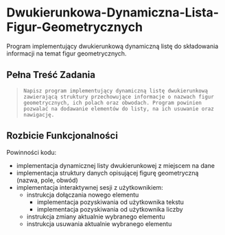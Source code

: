 # Dwukierunkowa-Dynamiczna-Lista-Figur-Geometrycznych
Program implementujący dwukierunkową dynamiczną listę do składowania informacji na temat figur geometrycznych.
## Pełna Treść Zadania
>```Napisz program implementujący dynamiczną listę dwukierunkową zawierającą struktury przechowujące informacje o nazwach figur geometrycznych, ich polach oraz obwodach. Program powinien pozwalać na dodawanie elementów do listy, na ich usuwanie oraz nawigację.```
## Rozbicie Funkcjonalności
Powinności kodu:
* implementacja dynamicznej listy dwukierunkowej z miejscem na dane
* implementacja struktury danych opisującej figurę geometryczną (nazwa, pole, obwód)
* implementacja interaktywnej sesji z użytkownikiem:
  * instrukcja dołączania nowego elementu
    * implementacja pozyskiwania od użytkownika tekstu
    * implementacja pozyskiwania od użytkownika liczby
  * instrukcja zmiany aktualnie wybranego elementu
  * instrukcja usuwania aktualnie wybranego elementu
